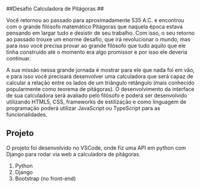 ##Desafio Calculadora de Pitágoras ##

Você retornou ao passado para aproximadamente 535 A.C. e encontrou com o grande filósofo matemático Pitágoras que naquela época estava pensando em largar tudo e desistir de
seu trabalho. Com isso, o seu retorno ao passado trouxe um enorme desafio, que irá revolucionar o mundo, mas para isso você precisa provar ao grande filósofo que tudo aquilo
que ele tinha construído até o momento era algo promissor e por isso ele deveria continuar.

A sua missão nessa grande jornada é mostrar para ele que nada foi em vão, e para isso você precisará desenvolver uma calculadora que será capaz de calcular a relação entre os
lados de um triângulo retângulo (mais conhecido popularmente como teorema de pitágoras). O desenvolvimento da interface de sua calculadora será avaliado pelo filósofo e poderá ser
desenvolvido utilizando HTML5, CSS, frameworks de estilização e como linguagem de programação poderá utilizar JavaScript ou TypeScript para as funcionalidades.



## Projeto ##
O projeto foi desenvolvido no VSCode, onde fiz uma API em python com Django para rodar via web a calculadora de pitágoras.

1. Python
2. Django
3. Bootstrap (no front-end)



